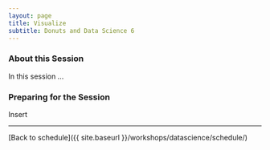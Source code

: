 ```yaml
---
layout: page
title: Visualize
subtitle: Donuts and Data Science 6
---
```


### About this Session

In this session ...

### Preparing for the Session

Insert

* * *

[Back to schedule]({{ site.baseurl }}/workshops/datascience/schedule/)